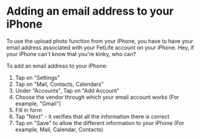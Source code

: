 # Adding an email address to your iPhone

To use the upload photo function from your iPhone, you have to have your email address associated with your FetLife account on your iPhone. Hey, if your iPhone can't know that you're kinky, who can?

To add an email address to your iPhone:

1. Tap on "Settings"
2. Tap on "Mail, Contacts, Calendars"
3. Under "Accounts", Tap on "Add Account"
4. Choose the vendor through which your email account works (For example, "Gmail")
5. Fill in form
6. Tap "Next" - it verifies that all the information there is correct
7. Tap on "Save" to allow the different information to your iPhone (For example, Mail, Calendar, Contacts)
